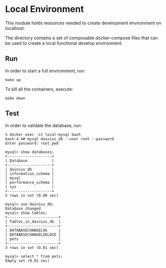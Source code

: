 # Local Environment

This module holds resources needed to create development environment
on localhost.

The directory contains a set of composable docker-compose files
that can be used to create a local functional develop environment.

## Run

In order to start a full environment, run:
```shell
make up
```

To kill all the containers, execute:
```shell
make down
```

## Test

In order to validate the database, run:
```shell
% docker exec -it local-mysql bash 
bash-4.4# mysql dainius_db --user root --password
Enter password: root_pwd 

mysql> show databases;
+--------------------+
| Database           |
+--------------------+
| dainius_db         |
| information_schema |
| mysql              |
| performance_schema |
| sys                |
+--------------------+
5 rows in set (0.00 sec)

mysql> use dainius_db;
Database changed
mysql> show tables;
+-----------------------+
| Tables_in_dainius_db  |
+-----------------------+
| DATABASECHANGELOG     |
| DATABASECHANGELOGLOCK |
| pets                  |
+-----------------------+
3 rows in set (0.01 sec)

mysql> select * from pets;
Empty set (0.01 sec)
```
